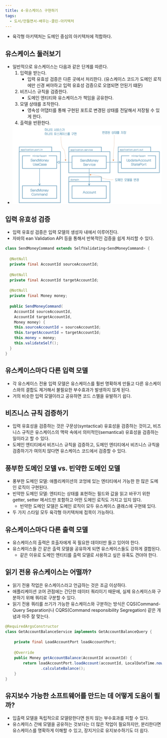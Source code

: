```yaml
---
title: 4-유스케이스 구현하기
tags:
  - 도서/만들면서-배우는-클린-아키텍처
---
```


- 육각형 아키텍처는 도메인 중심의 아키텍처에 적합하다.

## 유스케이스 둘러보기

- 일반적으로 유스케이스는 다음과 같은 단계를 따른다.
	1. 입력을 받는다.
		- 입력 유효성 검증은 다른 곳에서 처리한다. (유스케이스 코드가 도메인 로직에만 신경 써야하고 입력 유효성 검증으로 오염되면 안된기 떄문)
	2. 비즈니스 규칙을 검증한다.
		- 도메인 엔티티와 유스케이스가 책임을 공유한다.
	3. 모델 상태를 조작한다.
		- 영속성 어댑터를 통해 구현된 포트로 변경된 상태를 전달해서 저장될 수 있게 한다.
	4. 출력을 반환한다.
- ![](assets/Pasted%20image%2020241112211614.png)

## 입력 유효성 검증

- 입력 유효성 검증은 입력 모델의 생성자 내에서 이루어진다.
- 자바의 ean Validation API 등을 통해서 반복적인 검증을 쉽게 처리할 수 있다.

```java
class SendMoneyCommand extends SelfValidating<SendMoneyCommand> {

  @NotNull
  private final AccountId sourceAccountId;

  @NotNull
  private final AccountId targetAccountId;

  @NotNull
  private final Money money;

  public SendMoneyCommand(
    AccountId sourceAccountId,
    AccountId targetAccountId,
    Money money) {
    this.sourceAccountId = sourceAccountId;
    this.targetAccountId = targetAccountId;
    this.money = money;
    this.validateSelf();
  }
}
```

## 유스케이스마다 다른 입력 모델

- 각 유스케이스 전용 입력 모델은 유스케이스를 훨씬 명확하게 만들고 다른 유스케이스와의 결합도 제거해서 불필요한 부수효과가 발생하지 않게 된다.
- 거의 비슷한 입력 모델이라고 공유하면 코드 스멜을 유발하기 쉽다.

## 비즈니스 규칙 검증하기

- 입력 유효성을 검증하는 것은 구문상(syntactical) 유효성을 검증하는 것이고, 비즈니스 규칙은 유스케이스의 맥락 속에서 의미적인(semantical) 유효성을 검증하는 일이라고 할 수 있다.
- 도메인 엔티티에서 비즈니스 규칙을 검증하고, 도메인 엔티티에서 비즈니스 규칙을 검증하기가 여의치 않다면 유스케이스 코드에서 검증할 수 있다.

## 풍부한 도메인 모델 vs. 빈약한 도메인 모델

- 풍부한 도메인 모델: 애플리케이션의 코엉에 있는 엔티티에서 가능한 한 많은 도메인 로직이 구현된다.
- 빈약한 도메인 모델: 엔티티는 상태를 표현하는 필드와 값을 읽고 바꾸기 위한 getter, setter 메서드만 포함하고 어떤 도메인 로직도 가지고 있지 않다.
	- 빈약한 도메인 모델은 도메인 로직이 모두 유스케이스 클래스에 구현돼 있다.
- 두 가지 스타일 모두 육각형 아키텍처에 접목이 가능하다.

## 유스케이스마다 다른 출력 모델

- 유스케이스의 출력은 호출자에게 꼭 필요한 데이터만 들고 있어야 한다.
- 유스케이스들 간 같은 출력 모델을 공유하게 되면 유스케이스들도 강하게 결합된다.
	- 같은 이유로 도메인 엔티티를 출력 모델로 사용하고 싶은 유혹도 견뎌야 한다.

## 읽기 전용 유스케이스는 어떨까?

- 읽기 전용 작업은 유스케이스라고 언급하는 것은 조금 이상하다.
- 애플리케이션 코어 관점에는 간단한 데이터 쿼리이기 때문에, 실제 유스케이스와 구분하기 위해 쿼리로 구분할 수 있다.
- 읽기 전용 쿼리를 쓰기가 가능한 유스케이스와 구분하는 방식은 CQS(Command-Query Separation)나 CQRS(Command responsibility Segregation) 같은 개념과 아주 잘 맞는다.

```java
@RequiredArgsConstructor
class GetAccountBalanceService implements GetAccountBalanceQuery {

    private final LoadAccountPort loadAccountPort;

    @Override
    public Money getAccountBalance(AccountId accountId) {
        return loadAccountPort.loadAccount(accountId, LocalDateTime.now())
                .calculateBalance();
    }
}
```

## 유지보수 가능한 소프트웨어를 만드는 데 어떻게 도움이 뙬까?

- 입출력 모델을 독립적으로 모델랑한다면 원치 않는 부수효과를 피할 수 있다.
- 유스케이스 간에 모델을 공유하는 것보다는 더 많은 작업이 필요하지만, 분리한다면 유스케이스를 명확하게 이해할 수 있고, 장지거으로 유지보수하기도 더 쉽다.
